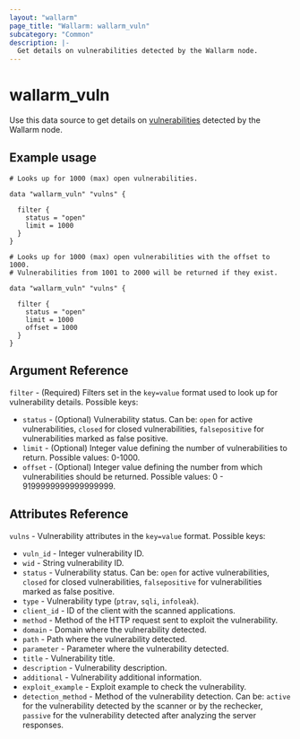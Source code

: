 ```yaml
---
layout: "wallarm"
page_title: "Wallarm: wallarm_vuln"
subcategory: "Common"
description: |-
  Get details on vulnerabilities detected by the Wallarm node.
---
```


# wallarm_vuln

Use this data source to get details on [vulnerabilities][1] detected by the Wallarm node.

## Example usage

```hcl
# Looks up for 1000 (max) open vulnerabilities.

data "wallarm_vuln" "vulns" {

  filter {
    status = "open"
    limit = 1000
  }
}
```

```hcl
# Looks up for 1000 (max) open vulnerabilities with the offset to 1000.
# Vulnerabilities from 1001 to 2000 will be returned if they exist.

data "wallarm_vuln" "vulns" {

  filter {
    status = "open"
    limit = 1000
    offset = 1000
  }
}
```

## Argument Reference

`filter` - (Required) Filters set in the `key=value` format used to look up for vulnerability details. Possible keys:

- `status` - (Optional) Vulnerability status. Can be: `open` for active vulnerabilities, `closed` for closed vulnerabilities, `falsepositive` for vulnerabilities marked as false positive.
- `limit` - (Optional) Integer value defining the number of vulnerabilities to return. Possible values: 0-1000.
- `offset` - (Optional) Integer value defining the number from which vulnerabilities should be returned. Possible values: 0 - 9199999999999999999.

## Attributes Reference

`vulns` - Vulnerability attributes in the `key=value` format. Possible keys:

- `vuln_id` - Integer vulnerability ID.
- `wid` - String vulnerability ID.
- `status` - Vulnerability status. Can be: `open` for active vulnerabilities, `closed` for closed vulnerabilities, `falsepositive` for vulnerabilities marked as false positive.
- `type` - Vulnerability type (`ptrav`, `sqli`, `infoleak`).
- `client_id` - ID of the client with the scanned applications.
- `method` - Method of the HTTP request sent to exploit the vulnerability. 
- `domain` - Domain where the vulnerability detected.
- `path` - Path where the vulnerability detected.
- `parameter` - Parameter where the vulnerability detected.
- `title` - Vulnerability title.
- `description` - Vulnerability description.
- `additional` - Vulnerability additional information.
- `exploit_example` - Exploit example to check the vulnerability.
- `detection_method` - Method of the vulnerability detection. Can be: `active` for the vulnerability detected by the scanner or by the rechecker, `passive` for the vulnerability detected after analyzing the server responses.

[1]: https://docs.wallarm.com/user-guides/vulnerabilities/check-vuln/
